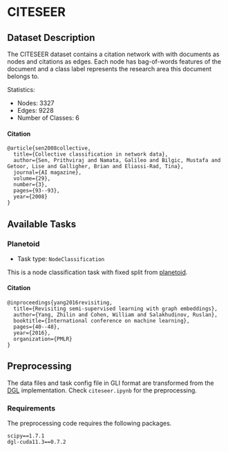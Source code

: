 # CITESEER

## Dataset Description

The CITESEER dataset contains a citation network with with documents as nodes and citations as edges. Each node has bag-of-words features of the document and a class label represents the research area this document belongs to.

Statistics:
- Nodes: 3327
- Edges: 9228
- Number of Classes: 6

#### Citation

```
@article{sen2008collective,
  title={Collective classification in network data},
  author={Sen, Prithviraj and Namata, Galileo and Bilgic, Mustafa and Getoor, Lise and Galligher, Brian and Eliassi-Rad, Tina},
  journal={AI magazine},
  volume={29},
  number={3},
  pages={93--93},
  year={2008}
}
```

## Available Tasks

### Planetoid

- Task type: `NodeClassification`

This is a node classification task with fixed split from [planetoid](https://github.com/kimiyoung/planetoid).

#### Citation

```
@inproceedings{yang2016revisiting,
  title={Revisiting semi-supervised learning with graph embeddings},
  author={Yang, Zhilin and Cohen, William and Salakhudinov, Ruslan},
  booktitle={International conference on machine learning},
  pages={40--48},
  year={2016},
  organization={PMLR}
}
```

## Preprocessing

The data files and task config file in GLI format are transformed from the [DGL](https://www.dgl.ai) implementation. Check `citeseer.ipynb` for the preprocessing.


### Requirements

The preprocessing code requires the following packages.

```
scipy==1.7.1
dgl-cuda11.3==0.7.2
```
